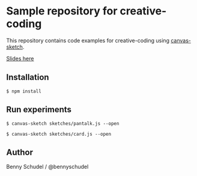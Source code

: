 # Sample repository for creative-coding

This repository contains code examples for creative-coding using [canvas-sketch](https://github.com/mattdesl/canvas-sketch).

[Slides here](https://slides.com/bennyschudel/pantalk-creative-coding)

## Installation

`$ npm install`

## Run experiments

`$ canvas-sketch sketches/pantalk.js --open`

`$ canvas-sketch sketches/card.js --open`

## Author
Benny Schudel / @bennyschudel
